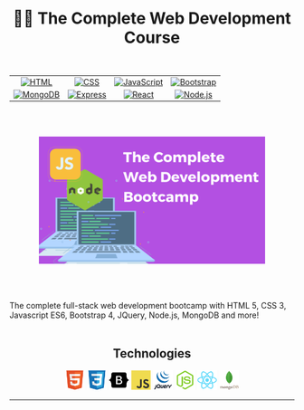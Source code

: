 <h1 align="center">👨‍💻 The Complete Web Development Course</h1><br>

<table>
  <tr>
    <td align="center">
      <a href="https://html.com/">
        <img src="https://img.shields.io/badge/HTML-239120?style=for-the-badge&logo=html5&logoColor=white" alt="HTML">
      </a>
    </td>
    <td align="center">
      <a href="https://www.free-css.com/">
        <img src="https://img.shields.io/badge/CSS-239120?&style=for-the-badge&logo=css3&logoColor=white" alt="CSS">
      </a>
    </td>
    <td align="center">
      <a href="https://www.javascript.com/">
        <img src="https://img.shields.io/badge/JavaScript-F7DF1E?style=for-the-badge&logo=javascript&logoColor=black" alt="JavaScript">
      </a>
    </td>
    <td align="center">
      <a href="https://getbootstrap.com/">
        <img src="https://img.shields.io/badge/Bootstrap-563D7C?style=for-the-badge&logo=bootstrap&logoColor=white" alt="Bootstrap">
      </a>
    </td>
  </tr>
  <tr>
    <td align="center">
      <a href="https://www.mongodb.com/">
        <img src="https://img.shields.io/badge/MongoDB-4EA94B?style=for-the-badge&logo=mongodb&logoColor=white" alt="MongoDB">
      </a>
    </td>
    <td align="center">
      <a href="http://expressjs.com/">
        <img src="https://img.shields.io/badge/Express.js-404D59?style=for-the-badge" alt="Express">
      </a>
    </td>
    <td align="center">
      <a href="https://reactjs.org/">
        <img src="https://img.shields.io/badge/React-20232A?style=for-the-badge&logo=react&logoColor=61DAFB" alt="React">
      </a>
    </td>
    <td align="center">
      <a href="https://nodejs.org/">
        <img src="https://img.shields.io/badge/Node.js-43853D?style=for-the-badge&logo=node.js&logoColor=white" alt="Node.js">
      </a>
    </td>
  </tr>
</table>

<style>
td, th {
   border: none!important;
}
</style>


<br><br>
<p align="center">
  <img width="400" src="1.png">
</p><br><br>

The complete full-stack web development bootcamp with HTML 5, CSS 3, Javascript ES6, Bootstrap 4, JQuery, Node.js, MongoDB and more!
<br><br>
## <div align="center">Technologies </div>

  <p align="center">
    <img src="https://raw.githubusercontent.com/devicons/devicon/d00d0969292a6569d45b06d3f350f463a0107b0d/icons/html5/html5-original.svg" alt="html5" width="35" height="35"/>
    <img src="https://raw.githubusercontent.com/devicons/devicon/d00d0969292a6569d45b06d3f350f463a0107b0d/icons/css3/css3-original.svg" alt="css3" width="35" height="35"/>
    <img src="https://raw.githubusercontent.com/devicons/devicon/d00d0969292a6569d45b06d3f350f463a0107b0d/icons/bootstrap/bootstrap-plain.svg" alt="bootstrap" width="35" height="35"/>
    <img src="https://raw.githubusercontent.com/devicons/devicon/d00d0969292a6569d45b06d3f350f463a0107b0d/icons/javascript/javascript-original.svg" alt="javascript" width="35" height="35"/>
    <img src="https://raw.githubusercontent.com/devicons/devicon/ac557d6ff33ff370a5db99f97aeab35ea5c67fbd/icons/jquery/jquery-original-wordmark.svg" alt="jquery" width="35" height="35"/>
    <img src="https://raw.githubusercontent.com/devicons/devicon/d00d0969292a6569d45b06d3f350f463a0107b0d/icons/nodejs/nodejs-original.svg" alt="nodejs" width="35" height="35">
    <img src="https://raw.githubusercontent.com/devicons/devicon/c5378d6c2510ffa0b3e4475af95618a8048d6cf1/icons/react/react-original.svg" alt="react" width="35" height="35"/>
    <img src="https://raw.githubusercontent.com/devicons/devicon/c5378d6c2510ffa0b3e4475af95618a8048d6cf1/icons/mongodb/mongodb-original-wordmark.svg" alt="mongo-db" width="35" height="35">
  </p>
<hr>
